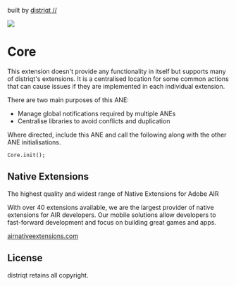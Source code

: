 
built by [distriqt //](https://airnativeextensions.com) 

![](images/hero.png)

# Core 

This extension doesn't provide any functionality in itself but supports many of distriqt's extensions. 
It is a centralised location for some common actions that can cause issues if they are implemented in 
each individual extension. 

There are two main purposes of this ANE:
- Manage global notifications required by multiple ANEs 
- Centralise libraries to avoid conflicts and duplication

Where directed, include this ANE and call the following along with the other ANE initialisations.

```as3
Core.init();
```

## Native Extensions

The highest quality and widest range of Native Extensions for Adobe AIR

With over 40 extensions available, we are the largest provider of native extensions for AIR developers. 
Our mobile solutions allow developers to fast-forward development and focus on building great games and apps.

[airnativeextensions.com](https://airnativeextensions.com)


## License

distriqt retains all copyright.
